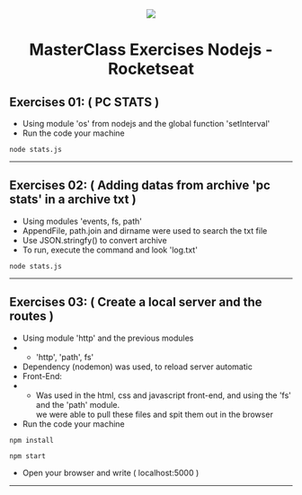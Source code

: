 <div align="center">
<img src="https://discover.fcamara.dev/wp-content/themes/fcamara/img/footer/rocketseat.png"/>
<h1>MasterClass Exercises Nodejs - Rocketseat</h1>
</div>

## Exercises 01: ( PC STATS )
- Using module 'os' from nodejs and the global function 'setInterval'
- Run the code your machine
```
node stats.js
```
<hr>

## Exercises 02: ( Adding datas from archive 'pc stats' in a archive txt )
- Using modules 'events, fs, path'
- AppendFile, path.join and dirname were used to search the txt file
- Use JSON.stringfy() to convert archive
- To run, execute the command and look 'log.txt'
```
node stats.js
```
<hr>

## Exercises 03: ( Create a local server and the routes )
- Using module 'http' and the previous modules
- - 'http', 'path', fs'
- Dependency (nodemon) was used, to reload server automatic
- Front-End:
- - Was used in the html, css and javascript front-end, and using the 'fs' and the 'path' module. <br> we were able to pull these files and spit them out in the browser
- Run the code your machine
```
npm install
```
```
npm start
```
- Open your browser and write ( localhost:5000 )
<hr> 
